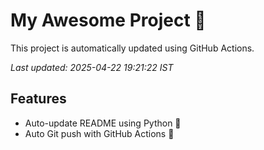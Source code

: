 # My Awesome Project 🚀

This project is automatically updated using GitHub Actions.

_Last updated: 2025-04-22 19:21:22 IST_

## Features
- Auto-update README using Python 🐍
- Auto Git push with GitHub Actions 🤖
